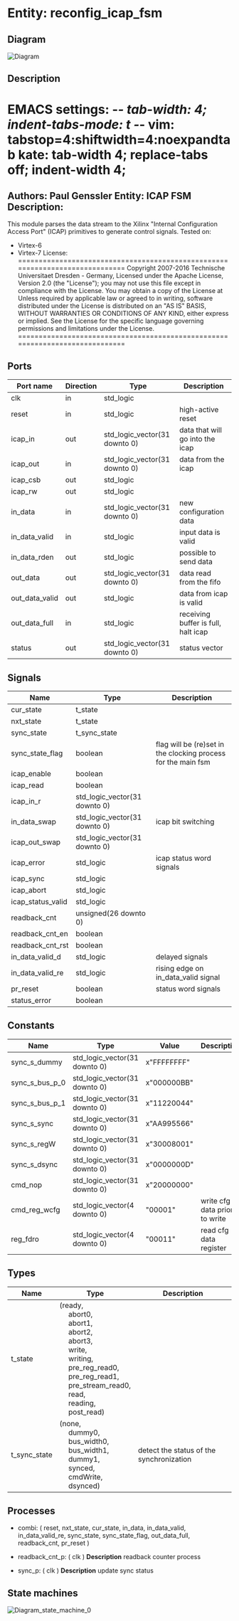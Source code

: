 # Entity: reconfig_icap_fsm

## Diagram

![Diagram](reconfig_icap_fsm.svg "Diagram")
## Description

EMACS settings: -*-  tab-width: 4; indent-tabs-mode: t -*-
vim: tabstop=4:shiftwidth=4:noexpandtab
kate: tab-width 4; replace-tabs off; indent-width 4;
=============================================================================
Authors:					Paul Genssler
Entity:					ICAP FSM
Description:
-------------------------------------
This module parses the data stream to the Xilinx "Internal Configuration Access Port" (ICAP)
primitives to generate control signals. Tested on:
* Virtex-6
* Virtex-7
License:
=============================================================================
Copyright 2007-2016 Technische Universitaet Dresden - Germany,
Licensed under the Apache License, Version 2.0 (the "License");
you may not use this file except in compliance with the License.
You may obtain a copy of the License at
Unless required by applicable law or agreed to in writing, software
distributed under the License is distributed on an "AS IS" BASIS,
WITHOUT WARRANTIES OR CONDITIONS OF ANY KIND, either express or implied.
See the License for the specific language governing permissions and
limitations under the License.
=============================================================================
## Ports

| Port name      | Direction | Type                          | Description                         |
| -------------- | --------- | ----------------------------- | ----------------------------------- |
| clk            | in        | std_logic                     |                                     |
| reset          | in        | std_logic                     | high-active reset                   |
| icap_in        | out       | std_logic_vector(31 downto 0) | data that will go into the icap     |
| icap_out       | in        | std_logic_vector(31 downto 0) | data from the icap                  |
| icap_csb       | out       | std_logic                     |                                     |
| icap_rw        | out       | std_logic                     |                                     |
| in_data        | in        | std_logic_vector(31 downto 0) | new configuration data              |
| in_data_valid  | in        | std_logic                     | input data is valid                 |
| in_data_rden   | out       | std_logic                     | possible to send data               |
| out_data       | out       | std_logic_vector(31 downto 0) | data read from the fifo             |
| out_data_valid | out       | std_logic                     | data from icap is valid             |
| out_data_full  | in        | std_logic                     | receiving buffer is full, halt icap |
| status         | out       | std_logic_vector(31 downto 0) | status vector                       |
## Signals

| Name              | Type                          | Description                                                   |
| ----------------- | ----------------------------- | ------------------------------------------------------------- |
| cur_state         | t_state                       |                                                               |
| nxt_state         | t_state                       |                                                               |
| sync_state        | t_sync_state                  |                                                               |
| sync_state_flag   | boolean                       | flag will be (re)set in the clocking process for the main fsm |
| icap_enable       | boolean                       |                                                               |
| icap_read         | boolean                       |                                                               |
| icap_in_r         | std_logic_vector(31 downto 0) |                                                               |
| in_data_swap      | std_logic_vector(31 downto 0) | icap bit switching                                            |
| icap_out_swap     | std_logic_vector(31 downto 0) |                                                               |
| icap_error        | std_logic                     | icap status word signals                                      |
| icap_sync         | std_logic                     |                                                               |
| icap_abort        | std_logic                     |                                                               |
| icap_status_valid | std_logic                     |                                                               |
| readback_cnt      | unsigned(26 downto 0)         |                                                               |
| readback_cnt_en   | boolean                       |                                                               |
| readback_cnt_rst  | boolean                       |                                                               |
| in_data_valid_d   | std_logic                     | delayed signals                                               |
| in_data_valid_re  | std_logic                     | rising edge on in_data_valid signal                           |
| pr_reset          | boolean                       | status word signals                                           |
| status_error      | boolean                       |                                                               |
## Constants

| Name           | Type                          | Value        | Description                   |
| -------------- | ----------------------------- | ------------ | ----------------------------- |
| sync_s_dummy   | std_logic_vector(31 downto 0) |  x"FFFFFFFF" |                               |
| sync_s_bus_p_0 | std_logic_vector(31 downto 0) |  x"000000BB" |                               |
| sync_s_bus_p_1 | std_logic_vector(31 downto 0) |  x"11220044" |                               |
| sync_s_sync    | std_logic_vector(31 downto 0) |  x"AA995566" |                               |
| sync_s_regW    | std_logic_vector(31 downto 0) |  x"30008001" |                               |
| sync_s_dsync   | std_logic_vector(31 downto 0) |  x"0000000D" |                               |
| cmd_nop        | std_logic_vector(31 downto 0) |  x"20000000" |                               |
| cmd_reg_wcfg   | std_logic_vector(4 downto 0)  |  "00001"     | write cfg data prior to write |
| reg_fdro       | std_logic_vector(4 downto 0)  |  "00011"     | read cfg data register        |
## Types

| Name         | Type                                                                                                                                                                                                                                                                                                                                                                                                                                                                                                                                                                               | Description                              |
| ------------ | ---------------------------------------------------------------------------------------------------------------------------------------------------------------------------------------------------------------------------------------------------------------------------------------------------------------------------------------------------------------------------------------------------------------------------------------------------------------------------------------------------------------------------------------------------------------------------------- | ---------------------------------------- |
| t_state      | (ready,<br><span style="padding-left:20px"> abort0,<br><span style="padding-left:20px"> abort1,<br><span style="padding-left:20px"> abort2,<br><span style="padding-left:20px"> abort3,<br><span style="padding-left:20px"> write,<br><span style="padding-left:20px"> writing,<br><span style="padding-left:20px"> pre_reg_read0,<br><span style="padding-left:20px"> pre_reg_read1,<br><span style="padding-left:20px"> pre_stream_read0,<br><span style="padding-left:20px"> read,<br><span style="padding-left:20px"> reading,<br><span style="padding-left:20px"> post_read)  |                                          |
| t_sync_state | (none,<br><span style="padding-left:20px"> dummy0,<br><span style="padding-left:20px"> bus_width0,<br><span style="padding-left:20px"> bus_width1,<br><span style="padding-left:20px"> dummy1,<br><span style="padding-left:20px"> synced,<br><span style="padding-left:20px"> cmdWrite,<br><span style="padding-left:20px"> dsynced)                                                                                                                                                                                                                                              | detect the status of the synchronization |
## Processes
- combi: ( reset, nxt_state, cur_state, in_data, in_data_valid, in_data_valid_re,
						sync_state, sync_state_flag, out_data_full, readback_cnt, pr_reset )
- readback_cnt_p: ( clk )
**Description**
readback counter process

- sync_p: ( clk )
**Description**
update sync status

## State machines

![Diagram_state_machine_0]( stm_reconfig_icap_fsm_00.svg "Diagram")